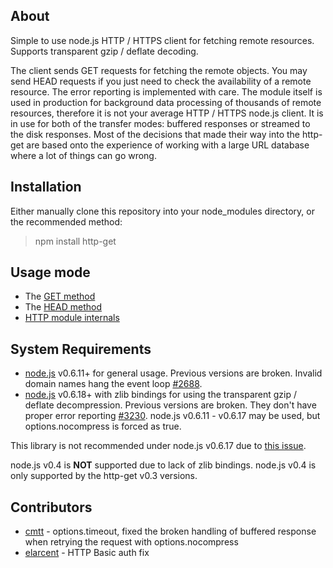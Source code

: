 ## About

Simple to use node.js HTTP / HTTPS client for fetching remote resources. Supports transparent gzip / deflate decoding.

The client sends GET requests for fetching the remote objects. You may send HEAD requests if you just need to check the availability of a remote resource. The error reporting is implemented with care. The module itself is used in production for background data processing of thousands of remote resources, therefore it is not your average HTTP / HTTPS node.js client. It is in use for both of the transfer modes: buffered responses or streamed to the disk responses. Most of the decisions that made their way into the http-get are based onto the experience of working with a large URL database where a lot of things can go wrong.

## Installation

Either manually clone this repository into your node_modules directory, or the recommended method:

> npm install http-get

## Usage mode

 * The [GET method](https://github.com/SaltwaterC/http-get/wiki/GET-method)
 * The [HEAD method](https://github.com/SaltwaterC/http-get/wiki/HEAD-method)
 * [HTTP module internals](https://github.com/SaltwaterC/http-get/wiki/HTTP-module-internals)

## System Requirements

 * [node.js](http://nodejs.org/) v0.6.11+ for general usage. Previous versions are broken. Invalid domain names hang the event loop [#2688](https://github.com/joyent/node/pull/2688).
 * [node.js](http://nodejs.org/) v0.6.18+ with zlib bindings for using the transparent gzip / deflate decompression. Previous versions are broken. They don't have proper error reporting [#3230](https://github.com/joyent/node/issues/3230). node.js v0.6.11 - v0.6.17 may be used, but options.nocompress is forced as true.

This library is not recommended under node.js v0.6.17 due to [this issue](https://groups.google.com/forum/#!topic/nodejs/6euYfwMmx1Y).

node.js v0.4 is **NOT** supported due to lack of zlib bindings. node.js v0.4 is only supported by the http-get v0.3 versions.

## Contributors

 * [cmtt](https://github.com/cmtt) - options.timeout, fixed the broken handling of buffered response when retrying the request with options.nocompress
 * [elarcent](https://github.com/elarcent) - HTTP Basic auth fix
